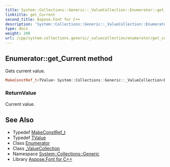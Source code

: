 ```yaml
---
title: System::Collections::Generic::_ValueCollection::Enumerator::get_Current method
linktitle: get_Current
second_title: Aspose.Font for C++
description: 'System::Collections::Generic::_ValueCollection::Enumerator::get_Current method. Gets current value in C++.'
type: docs
weight: 200
url: /cpp/system.collections.generic/_valuecollection/enumerator/get_current/
---
```

## Enumerator::get_Current method


Gets current value.

```cpp
MakeConstRef_t<TValue> System::Collections::Generic::_ValueCollection<Dict>::Enumerator::get_Current() const override
```


### ReturnValue

Current value.

## See Also

* Typedef [MakeConstRef_t](../../../../system/makeconstref_t/)
* Typedef [TValue](../../tvalue/)
* Class [Enumerator](../)
* Class [_ValueCollection](../../)
* Namespace [System::Collections::Generic](../../../)
* Library [Aspose.Font for C++](../../../../)
